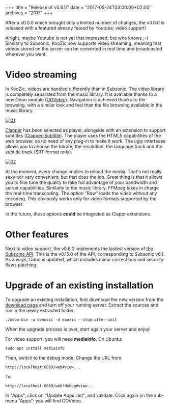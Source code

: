 +++
title = "Release of v0.6.0"
date = "2017-05-24T03:00:00+02:00"
archives = "2017"
+++

After a v0.5.0 which brought only a limited number of changes, the v0.6.0 is released with a
featured already feared by Youtube: video support!

Alright, maybe Youtube is not yet that impressed, but who knows ;-) Similarly to Subsonic, KooZic
now supports video streaming, meaning that videos stored on the server can be converted in real time
and broadcasted wherever you want.

# Video streaming

In KooZic, videos are handled differently than in Subsonic. The video library is completely
separated from the music library. It is available thanks to a new Odoo module
([OOVideo](https://github.com/docmarty84/oovideo)). Navigation is achieved thanks to file browsing,
with a similar look and feel than the file browsing available in the music library.

[![01](/img/post/release-of-v0-6-0/01-thumb.png#center)](/img/post/release-of-v0-6-0/01.png)

[Clapper](http://clappr.io/) has been selected as player, alongside with an extension to support
subtitles ([Clapper-Subtitle](https://github.com/JMVTechnology/Clappr-Subtitle)). The player uses
the HTML5 capabilities of the web browser, so no need of any plug-in to make it work. The ugly
interfaces allows you to choose the bitrate, the resolution, the language track and the subtitle
track (SRT format only).

[![02](/img/post/release-of-v0-6-0/02-thumb.png#center)](/img/post/release-of-v0-6-0/02.png)

At the moment, every change implies to reload the media. That's not really sexy nor very convenient,
but that does the job. Great thing is that it allows you to fine tune the quality to take full
advantage of your bandwidth and server capabilities. Similarly to the music library, FFMpeg takes in
charge the real-time transcoding. The option "Raw" loads the video without any encoding. This
obviously works only for video formats supported by the browser.

In the future, these options **could** be integrated as Clappr extensions.

# Other features

Next to video support, the v0.6.0 implements the lastest version of
[the Subsonic API](http://www.subsonic.org/pages/api.jsp). This is the v0.15.0 of the API,
corresponding to Subsonic v6.1. As always, Odoo is updated, which includes minor corrections and
security flaws patching.

# Upgrade of an existing installation

To upgrade an existing installation, first download the new version from the
[download page](http://koozic.net/download/) and turn off your running server. Extract the sources
and run in the newly extracted folder:

```
./odoo-bin -u oomusic -d koozic --stop-after-init
```

When the upgrade process is over, start again your server and enjoy!

For video support, you will need **mediainfo**. On Ubuntu:

```
sudo apt install mediainfo
```

Then, switch to the debug mode. Change the URL from:

```
http://localhost:8069/web#view...
```

To:

```
http://localhost:8069/web?debug#view...
```

In "Apps", click on "Update Apps List", and validate. Click again on the sub-menu "Apps": you will find OOVideo.
